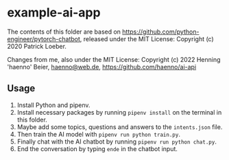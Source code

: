 # example-ai-app

The contents of this folder are based on <https://github.com/python-engineer/pytorch-chatbot>, released under the MIT License: Copyright (c) 2020 Patrick Loeber.

Changes from me, also under the MIT License: Copyright (c) 2022 Henning 'haenno' Beier, haenno@web.de, <https://github.com/haenno/ai-api>

## Usage

1. Install Python and pipenv.
2. Install necessary packages by running ``pipenv install`` on the terminal in this folder.
3. Maybe add some topics, questions and answers to the ``intents.json`` file.
4. Then train the AI model with ``pipenv run python train.py``.
5. Finally chat with the AI chatbot by running ``pipenv run python chat.py``.
6. End the conversation by typing ``ende`` in the chatbot input.
